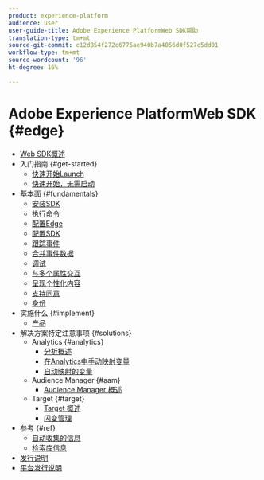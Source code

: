 ```yaml
---
product: experience-platform
audience: user
user-guide-title: Adobe Experience PlatformWeb SDK帮助
translation-type: tm+mt
source-git-commit: c12d854f272c6775ae940b7a4056d0f527c5dd01
workflow-type: tm+mt
source-wordcount: '96'
ht-degree: 16%

---
```



# Adobe Experience PlatformWeb SDK {#edge}

* [Web SDK概述](home.md)
* 入门指南 {#get-started}
   * [快速开始Launch](getting-started/quick-start-with-launch.md)
   * [快速开始，无需启动](getting-started/quick-start-without-launch.md)
* 基本面 {#fundamentals}
   * [安装SDK](fundamentals/installing-the-sdk.md)
   * [执行命令](fundamentals/executing-commands.md)
   * [配置Edge](fundamentals/edge-configuration.md)
   * [配置SDK](fundamentals/configuring-the-sdk.md)
   * [跟踪事件](fundamentals/tracking-events.md)
   * [合并事件数据](fundamentals/merging-event-data.md)
   * [调试](fundamentals/debugging.md)
   * [与多个属性交互](fundamentals/interacting-with-multiple-properties.md)
   * [呈现个性化内容](fundamentals/rendering-personalization-content.md)
   * [支持同意](fundamentals/supporting-consent.md)
   * [身份](fundamentals/identity.md)
* 实施什么 {#implement}
   * [产品](what-to-implement/commerce.md)
* 解决方案特定注意事项 {#solutions}
   * Analytics {#analytics}
      * [分析概述](solution-specific/analytics/analytics-overview.md)
      * [在Analytics中手动映射变量](solution-specific/analytics/manually-mapping-variables.md)
      * [自动映射的变量](solution-specific/analytics/automatically-mapped-vars.md)
   * Audience Manager {#aam}
      * [Audience Manager 概述](solution-specific/audience-manager/audience-manager-overview.md)
   * Target {#target}
      * [Target 概述](solution-specific/target/target-overview.md)
      * [闪变管理](solution-specific/target/flicker-management.md)
* 参考 {#ref}
   * [自动收集的信息](reference/automatic-information.md)
   * [检索库信息](reference/retrieving-library-information.md)
* [发行说明](release-notes.md)
* [平台发行说明](https://www.adobe.com/go/platform-release-notes-en)

